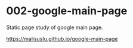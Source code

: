 # 002-google-main-page
Static page study of google main page.

https://malisuslu.github.io/google-main-page